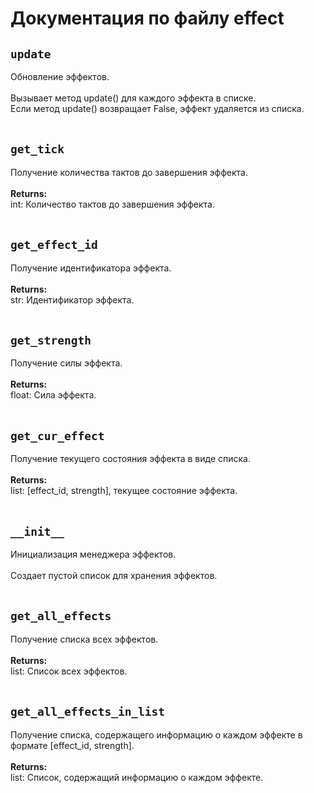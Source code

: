 # Документация по файлу effect

## `update`<br>
Обновление эффектов.<br>
<br>
Вызывает метод update() для каждого эффекта в списке.<br>
Если метод update() возвращает False, эффект удаляется из списка.<br>
<br>
## `get_tick`<br>
Получение количества тактов до завершения эффекта.<br>
<br>
**Returns:**<br>
int: Количество тактов до завершения эффекта.<br>
<br>
## `get_effect_id`<br>
Получение идентификатора эффекта.<br>
<br>
**Returns:**<br>
str: Идентификатор эффекта.<br>
<br>
## `get_strength`<br>
Получение силы эффекта.<br>
<br>
**Returns:**<br>
float: Сила эффекта.<br>
<br>
## `get_cur_effect`<br>
Получение текущего состояния эффекта в виде списка.<br>
<br>
**Returns:**<br>
list: [effect_id, strength], текущее состояние эффекта.<br>
<br>
## `__init__`<br>
Инициализация менеджера эффектов.<br>
<br>
Создает пустой список для хранения эффектов.<br>
<br>
## `get_all_effects`<br>
Получение списка всех эффектов.<br>
<br>
**Returns:**<br>
list: Список всех эффектов.<br>
<br>
## `get_all_effects_in_list`<br>
Получение списка, содержащего информацию о каждом эффекте в формате [effect_id, strength].<br>
<br>
**Returns:**<br>
list: Список, содержащий информацию о каждом эффекте.<br>
<br>
